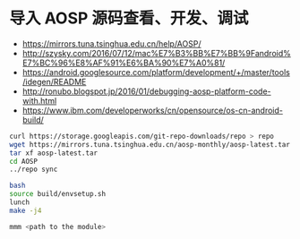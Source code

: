 # 导入 AOSP 源码查看、开发、调试

* https://mirrors.tuna.tsinghua.edu.cn/help/AOSP/
* http://szysky.com/2016/07/12/mac%E7%B3%BB%E7%BB%9Fandroid%E7%BC%96%E8%AF%91%E6%BA%90%E7%A0%81/
* https://android.googlesource.com/platform/development/+/master/tools/idegen/README
* http://ronubo.blogspot.jp/2016/01/debugging-aosp-platform-code-with.html
* https://www.ibm.com/developerworks/cn/opensource/os-cn-android-build/

~~~ bash
curl https://storage.googleapis.com/git-repo-downloads/repo > repo
wget https://mirrors.tuna.tsinghua.edu.cn/aosp-monthly/aosp-latest.tar
tar xf aosp-latest.tar
cd AOSP
../repo sync

bash
source build/envsetup.sh
lunch
make -j4

mmm <path to the module>
~~~
